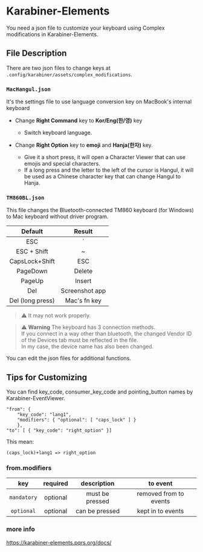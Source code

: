 # Karabiner-Elements
You need a json file to customize your keyboard using Complex modifications in Karabiner-Elements.

## File Description

There are two json files to change keys at `.config/karabiner/assets/complex_modifications`.

### `MacHangul.json`
It's the settings file to use language conversion key on MacBook's internal keyboard 

- Change **Right Command** key to **Kor/Eng(한/영)** key 
  - Switch keyboard language.
- Change **Right Option** key to **emoji** and **Hanja(한자)** key. 

  - Give it a short press, it will open a Character Viewer that can use emojis and special characters.
  - If a long press and the letter to the left of the cursor is Hangul, it will be used as a Chinese character key that can change Hangul to Hanja.  


### `TM860BL.json`
This file changes the Bluetooth-connected TM860 keyboard (for Windows) to Mac keyboard without driver program.

| Default | **Result**       |
| :-----: | :-----------: |
| ESC | ` |
| ESC + Shift  | ~ |
| CapsLock+Shift | ESC |
| PageDown | Delete |
| PageUp | Insert |
| Del | Screenshot app |
| Del (long press) | Mac's fn key |

> :warning: It may not work properly.

> :warning: **Warning** The keyboard has 3 connection methods.  
> If you connect in a way other than bluetooth, the changed Vendor ID of the Devices tab must be reflected in the file.  
> In my case, the device name has also been changed.

You can edit the json files for additional functions.

## Tips for Customizing
You can find key_code, consumer_key_code and pointing_button names by Karabiner-EventViewer.

```
"from": { 
	"key_code": "lang1",
	"modifiers": { "optional": [ "caps_lock" ] }
	},
"to": [ { "key_code": "right_option" }]
```
This mean:
```
(caps_lock)+lang1 => right_option
```
### from.modifiers

| key           | required   | description       | to event               |
| :-----------: | :--------: | :---------------: | :-:                    |
| `mandatory`   | optional   | must be pressed   | removed from to events |
| `optional`    | optional   | can be pressed    | kept in to events      |

### more info

https://karabiner-elements.pqrs.org/docs/
